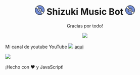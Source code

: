 <h1 align="center"><img src="./assets/Music.gif" width="30px"> Shizuki Music Bot <img src="./assets/Music.gif" width="30px"></h1>
<p align="center">Gracias por todo!</p>
<div align="center"><img src="./assets/banner.gif"></div>


Mi canal de youtube YouTube <img src="https://www.youtube.com/about/static/svgs/icons/brand-resources/YouTube_icon_full-color.svg?cache=f2ec7a5" width="30px">  [aqui](https://www.youtube.com/channel/UCUtS_raqhqbVf19WMVfwf9A)

<a href="https://www.youtube.com/channel/UCUtS_raqhqbVf19WMVfwf9A">
  <img src="https://cdn.discordapp.com/attachments/799687319300603924/806221133389103145/unknown.png" />
</a>

¡Hecho con :heart: y JavaScript!

